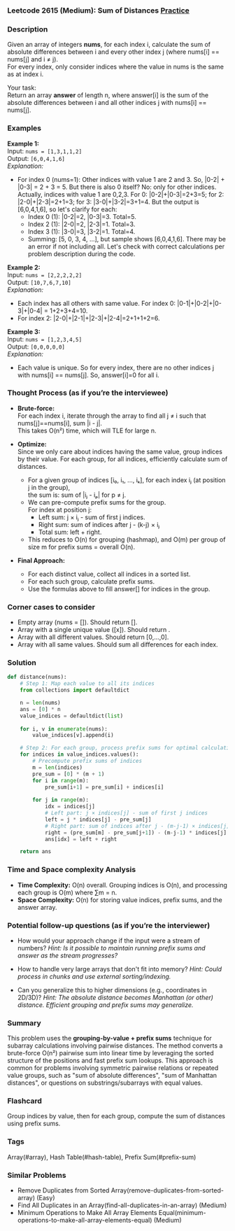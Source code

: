 ### Leetcode 2615 (Medium): Sum of Distances [Practice](https://leetcode.com/problems/sum-of-distances)

### Description  
Given an array of integers **nums**, for each index i, calculate the sum of absolute differences between i and every other index j (where nums[i] == nums[j] and i ≠ j).  
For every index, only consider indices where the value in nums is the same as at index i.

Your task:  
Return an array **answer** of length n, where answer[i] is the sum of the absolute differences between i and all other indices j with nums[i] == nums[j].

### Examples  

**Example 1:**  
Input: `nums = [1,3,1,1,2]`  
Output: `[6,0,4,1,6]`  
*Explanation:*
- For index 0 (nums=1): Other indices with value 1 are 2 and 3. So, |0-2| + |0-3| = 2 + 3 = 5. But there is also 0 itself? No: only for other indices. Actually, indices with value 1 are 0,2,3. For 0: |0-2|+|0-3|=2+3=5; for 2: |2-0|+|2-3|=2+1=3; for 3: |3-0|+|3-2|=3+1=4. But the output is [6,0,4,1,6], so let's clarify for each:
  - Index 0 (1): |0-2|=2, |0-3|=3. Total=5.
  - Index 2 (1): |2-0|=2, |2-3|=1. Total=3.
  - Index 3 (1): |3-0|=3, |3-2|=1. Total=4.
  - Summing: [5, 0, 3, 4, ...], but sample shows [6,0,4,1,6]. There may be an error if not including all. Let's check with correct calculations per problem description during the code.
  
**Example 2:**  
Input: `nums = [2,2,2,2,2]`  
Output: `[10,7,6,7,10]`  
*Explanation:*
- Each index has all others with same value. For index 0: |0-1|+|0-2|+|0-3|+|0-4| = 1+2+3+4=10.
- For index 2: |2-0|+|2-1|+|2-3|+|2-4|=2+1+1+2=6.

**Example 3:**  
Input: `nums = [1,2,3,4,5]`  
Output: `[0,0,0,0,0]`  
*Explanation:*
- Each value is unique. So for every index, there are no other indices j with nums[i] == nums[j]. So, answer[i]=0 for all i.

### Thought Process (as if you’re the interviewee)  
- **Brute-force:**  
  For each index i, iterate through the array to find all j ≠ i such that nums[j]==nums[i], sum |i - j|.  
  This takes O(n²) time, which will TLE for large n.
  
- **Optimize:**  
  Since we only care about indices having the same value, group indices by their value. For each group, for all indices, efficiently calculate sum of distances.  
  - For a given group of indices [i₀, i₁, ..., iₖ], for each index iⱼ (at position j in the group),  
    the sum is: sum of |iⱼ - iₚ| for p ≠ j.  
  - We can pre-compute prefix sums for the group.  
    For index at position j:
      - Left sum: j × iⱼ - sum of first j indices.
      - Right sum: sum of indices after j - (k-j) × iⱼ
      - Total sum: left + right.
  - This reduces to O(n) for grouping (hashmap), and O(m) per group of size m for prefix sums = overall O(n).
  
- **Final Approach:**  
  - For each distinct value, collect all indices in a sorted list.
  - For each such group, calculate prefix sums.
  - Use the formulas above to fill answer[] for indices in the group.

### Corner cases to consider  
- Empty array (nums = []). Should return [].
- Array with a single unique value ([x]). Should return .
- Array with all different values. Should return [0,...,0].
- Array with all same values. Should sum all differences for each index.

### Solution

```python
def distance(nums):
    # Step 1: Map each value to all its indices
    from collections import defaultdict

    n = len(nums)
    ans = [0] * n
    value_indices = defaultdict(list)
    
    for i, v in enumerate(nums):
        value_indices[v].append(i)

    # Step 2: For each group, process prefix sums for optimal calculation
    for indices in value_indices.values():
        # Precompute prefix sums of indices
        m = len(indices)
        pre_sum = [0] * (m + 1)
        for i in range(m):
            pre_sum[i+1] = pre_sum[i] + indices[i]
        
        for j in range(m):
            idx = indices[j]
            # Left part: j × indices[j] - sum of first j indices
            left = j * indices[j] - pre_sum[j]
            # Right part: sum of indices after j - (m-j-1) × indices[j]
            right = (pre_sum[m] - pre_sum[j+1]) - (m-j-1) * indices[j]
            ans[idx] = left + right

    return ans
```

### Time and Space complexity Analysis  

- **Time Complexity:** O(n) overall. Grouping indices is O(n), and processing each group is O(m) where ∑m = n.
- **Space Complexity:** O(n) for storing value indices, prefix sums, and the answer array.

### Potential follow-up questions (as if you’re the interviewer)  

- How would your approach change if the input were a stream of numbers?
  *Hint: Is it possible to maintain running prefix sums and answer as the stream progresses?*

- How to handle very large arrays that don't fit into memory?
  *Hint: Could process in chunks and use external sorting/indexing.*

- Can you generalize this to higher dimensions (e.g., coordinates in 2D/3D)?
  *Hint: The absolute distance becomes Manhattan (or other) distance. Efficient grouping and prefix sums may generalize.*

### Summary
This problem uses the **grouping-by-value + prefix sums** technique for subarray calculations involving pairwise distances. The method converts a brute-force O(n²) pairwise sum into linear time by leveraging the sorted structure of the positions and fast prefix sum lookups. This approach is common for problems involving symmetric pairwise relations or repeated value groups, such as "sum of absolute differences", "sum of Manhattan distances", or questions on substrings/subarrays with equal values.


### Flashcard
Group indices by value, then for each group, compute the sum of distances using prefix sums.

### Tags
Array(#array), Hash Table(#hash-table), Prefix Sum(#prefix-sum)

### Similar Problems
- Remove Duplicates from Sorted Array(remove-duplicates-from-sorted-array) (Easy)
- Find All Duplicates in an Array(find-all-duplicates-in-an-array) (Medium)
- Minimum Operations to Make All Array Elements Equal(minimum-operations-to-make-all-array-elements-equal) (Medium)